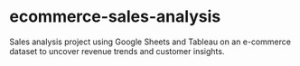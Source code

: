 # ecommerce-sales-analysis
Sales analysis project using Google Sheets and Tableau on an e-commerce dataset to uncover revenue trends and customer insights.
